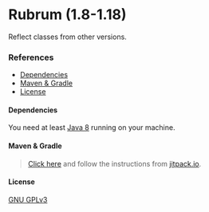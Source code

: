 # Rubrum (1.8-1.18)
Reflect classes from other versions.

### References
- [Dependencies](#dependencies)
- [Maven & Gradle](#maven--gradle)
- [License](#license)

#### Dependencies
You need at least [Java 8](https://www.java.com/) running on your machine.

#### Maven & Gradle
> [Click here](https://jitpack.io/#A4Z0/Rubrum) and follow the instructions from [jitpack.io](https://jitpack.io/).

#### License
[GNU GPLv3](https://choosealicense.com/licenses/gpl-3.0/)